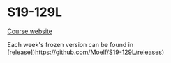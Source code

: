 # S19-129L

[Course website](http://hep.ucsb.edu/people/claudio/ph129-w19/)

Each week's frozen version can be found in [release])https://github.com/Moelf/S19-129L/releases)
